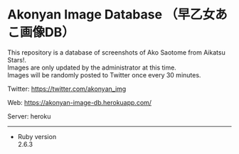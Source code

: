 # Akonyan Image Database （早乙女あこ画像DB）
This repository is a database of screenshots of Ako Saotome from Aikatsu Stars!.  
Images are only updated by the administrator at this time.  
Images will be randomly posted to Twitter once every 30 minutes.  

Twitter: https://twitter.com/akonyan_img

Web: https://akonyan-image-db.herokuapp.com/

Server: heroku
___
* Ruby version  
2.6.3
